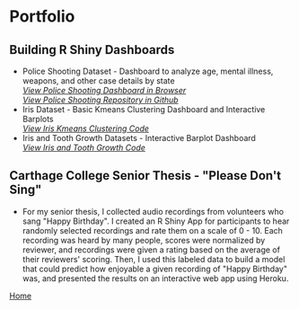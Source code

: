 # Portfolio

## Building R Shiny Dashboards  
* Police Shooting Dataset - Dashboard to analyze age, mental illness, weapons, and other case details by state  
*[View Police Shooting Dashboard in Browser](https://baileywellen.shinyapps.io/Fatal_Police_Shootings/?_ga=2.164341372.2143015157.1595203220-1809340919.1595203220)*  
*[View Police Shooting Repository in Github](https://github.com/baileywellen/Learning-RShiny/blob/master/police_shootings.R)*
* Iris Dataset - Basic Kmeans Clustering Dashboard and Interactive Barplots  
*[View Iris Kmeans Clustering Code](https://github.com/baileywellen/Learning-RShiny/blob/master/iris_kmeans_clustering.R)*  
* Iris and Tooth Growth Datasets - Interactive Barplot Dashboard  
*[View Iris and Tooth Growth Code](https://github.com/baileywellen/Learning-RShiny/blob/master/iris_and_toothgrowth.R)* 

## Carthage College Senior Thesis - "Please Don't Sing"
* For my senior thesis, I collected audio recordings from volunteers who sang "Happy Birthday". I created an R Shiny App for participants to hear randomly selected recordings and rate them on a scale of 0 - 10. Each recording was heard by many people, scores were normalized by reviewer, and recordings were given a rating based on the average of their reviewers' scoring. Then, I used this labeled data to build a model that could predict how enjoyable a given recording of "Happy Birthday" was, and presented the results on an interactive web app using Heroku. 

[Home](index.md)

